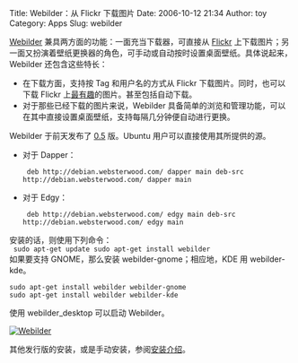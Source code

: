 Title: Webilder：从 Flickr 下载图片
Date: 2006-10-12 21:34
Author: toy
Category: Apps
Slug: webilder

[Webilder](http://www.webilder.org)
兼具两方面的功能：一面充当下载器，可直接从
[Flickr](http://www.flickr.com)
上下载图片；另一面又扮演着壁纸更换器的角色，可手动或自动按时设置桌面壁纸。具体说起来，Webilder
还包含这些特长：

-   在下载方面，支持按 Tag 和用户名的方式从 Flickr
    下载图片。同时，也可以下载 Flickr
    上[最有趣](http://www.flickr.com/explore/interesting/)的图片。甚至包括自动下载。
-   对于那些已经下载的图片来说，Webilder
    具备简单的浏览和管理功能，可以在其中直接设置桌面壁纸，支持每隔几分钟便自动进行更换。

Webilder 于前天发布了
[0.5](http://www.webilder.org/static/downloads/Webilder-0.5.tar.gz)
版。Ubuntu 用户可以直接使用其所提供的源。

-   对于 Dapper：  

    ` deb http://debian.websterwood.com/ dapper main deb-src http://debian.websterwood.com/ dapper main`
-   对于 Edgy：  

    ` deb http://debian.websterwood.com/ edgy main deb-src http://debian.websterwood.com/ edgy main`

安装的话，则使用下列命令：  
` sudo apt-get update sudo apt-get install webilder`  
如果要支持 GNOME，那么安装 webilder-gnome；相应地，KDE 用
webilder-kde。

`sudo apt-get install webilder webilder-gnome`  
`sudo apt-get install webilder webilder-kde`

使用 webilder\_desktop 可以启动 Webilder。

[![Webilder](http://i.linuxtoy.org/i/webilder_s.png)](http://i.linuxtoy.org/i/webilder.png)

其他发行版的安装，或是手动安装，参阅[安装介绍](http://www.webilder.org/download.html#manual)。
